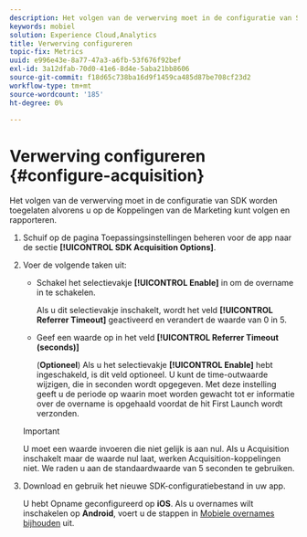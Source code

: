 ```yaml
---
description: Het volgen van de verwerving moet in de configuratie van SDK worden toegelaten alvorens u op de Koppelingen van de Marketing kunt volgen en rapporteren.
keywords: mobiel
solution: Experience Cloud,Analytics
title: Verwerving configureren
topic-fix: Metrics
uuid: e996e43e-8a77-47a3-a6fb-53f676f92bef
exl-id: 3a12dfab-70d0-41e6-8d4e-5aba21bb8606
source-git-commit: f18d65c738ba16d9f1459ca485d87be708cf23d2
workflow-type: tm+mt
source-wordcount: '185'
ht-degree: 0%

---
```


# Verwerving configureren {#configure-acquisition}

Het volgen van de verwerving moet in de configuratie van SDK worden toegelaten alvorens u op de Koppelingen van de Marketing kunt volgen en rapporteren.

1. Schuif op de pagina Toepassingsinstellingen beheren voor de app naar de sectie **[!UICONTROL SDK Acquisition Options]**.
1. Voer de volgende taken uit:

   * Schakel het selectievakje **[!UICONTROL Enable]** in om de overname in te schakelen.

      Als u dit selectievakje inschakelt, wordt het veld **[!UICONTROL Referrer Timeout]** geactiveerd en verandert de waarde van 0 in 5.

   * Geef een waarde op in het veld **[!UICONTROL Referrer Timeout (seconds)]**

      (**Optioneel**) Als u het selectievakje **[!UICONTROL Enable]** hebt ingeschakeld, is dit veld optioneel. U kunt de time-outwaarde wijzigen, die in seconden wordt opgegeven. Met deze instelling geeft u de periode op waarin moet worden gewacht tot er informatie over de overname is opgehaald voordat de hit First Launch wordt verzonden.
   >[!IMPORTANT]
   >U moet een waarde invoeren die niet gelijk is aan nul. Als u Acquisition inschakelt maar de waarde nul laat, werken Acquisition-koppelingen niet. We raden u aan de standaardwaarde van 5 seconden te gebruiken.

1. Download en gebruik het nieuwe SDK-configuratiebestand in uw app.

   U hebt Opname geconfigureerd op **iOS**.
Als u overnames wilt inschakelen op **Android**, voert u de stappen in [Mobiele overnames bijhouden](/help/android/acquisition-main/acquisition.md) uit.

